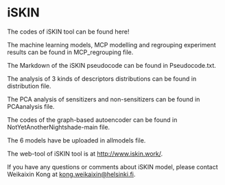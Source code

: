 # iSKIN
The codes of iSKIN tool can be found here!

The machine learning models, MCP modelling and regrouping experiment results can be found in MCP_regrouping file.

The Markdown of the iSKIN pseudocode can be found in Pseudocode.txt.

The analysis of 3 kinds of descriptors distributions can be found in distribution file.

The PCA analysis of sensitizers and non-sensitizers can be found in PCAanalysis file. 

The codes of the graph-based autoencoder can be found in NotYetAnotherNightshade-main file.

The 6 models have be uploaded in allmodels file.

The web-tool of iSKIN tool is at http://www.iskin.work/.

If you have any questions or comments about iSKIN model, please contact Weikaixin Kong at kong.weikaixin@helsinki.fi.
